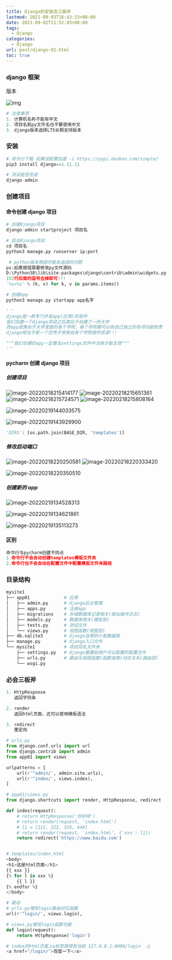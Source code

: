 ```yaml
---
title: Django的安装及三板斧
lastmod: 2021-09-03T16:43:23+08:00
date: 2021-09-02T11:52:03+08:00
tags:
  - Django
categories:
  - Django
url: post/django-02.html
toc: true
---
```


### django 框架

版本

![img](https://klcc-img-1251900471.cos.ap-chengdu.myqcloud.com/img/release-roadmap.688d8d65db0b.png)

<!-- more -->

```python
# 注意事项
1. 计算机名称不能有中文
2. 项目名和py文件名也不要使用中文
3. django版本选择LTS长期支持版本
```

### 安装

```python
# 命令行下载 如果没配置加速 -i https://pypi.douban.com/simple/
pip3 install django==1.11.11

# 测试是否完成
django-admin
```

### 创建项目

#### 命令创建 django 项目

```python
# 创建django项目
django-admin startproject 项目名

# 启动django项目
cd 项目名
python3 manage.py runserver ip:port

 # python版本原因可能会造成的问题
ps:如果报错需要修改py文件源码
D:\Python38\lib\site-packages\django\contrib\admin\widgets.py
152行后面的逗号去掉即可!!!
'%s=%s' % (k, v) for k, v in params.items()

# 创建app
python3 manage.py startapp app名字

'''
django是一款专门开发app(应用)的软件
我们创建一个django项目之后类似于创建了一所大学
而app就类似于大学里面的各个学院，每个学院都可以有自己独立的各项功能职责
django相当于是一个空壳子用来给各个学院提供资源!!!

"""我们创建的app一定要去settings文件中注册才能生效"""
'''
```

#### pycharm 创建 django 项目

##### 创建项目

![image-20220218215414177](https://klcc-img-1251900471.cos.ap-chengdu.myqcloud.com/img/image-20220218215414177.png)
![image-20220218215651361](https://klcc-img-1251900471.cos.ap-chengdu.myqcloud.com/img/image-20220218215651361.png)
![image-20220218215724571](https://klcc-img-1251900471.cos.ap-chengdu.myqcloud.com/img/image-20220218215724571.png)
![image-20220218215808164](https://klcc-img-1251900471.cos.ap-chengdu.myqcloud.com/img/image-20220218215808164.png)

![image-20220219144033575](https://klcc-img-1251900471.cos.ap-chengdu.myqcloud.com/img/image-20220219144033575.png)

![image-20220219143929900](https://klcc-img-1251900471.cos.ap-chengdu.myqcloud.com/img/image-20220219143929900.png)

```python
'DIRS': [os.path.join(BASE_DIR, 'templates')]
```

##### 修改启动端口

![image-20220218220250581](https://klcc-img-1251900471.cos.ap-chengdu.myqcloud.com/img/image-20220218220250581.png)
![image-20220218220333420](https://klcc-img-1251900471.cos.ap-chengdu.myqcloud.com/img/image-20220218220333420.png)

![image-20220218220350510](https://klcc-img-1251900471.cos.ap-chengdu.myqcloud.com/img/image-20220218220350510.png)

##### 创建新的 app

![image-20220219134528313](https://klcc-img-1251900471.cos.ap-chengdu.myqcloud.com/img/image-20220219134528313.png)

![image-20220219134621861](https://klcc-img-1251900471.cos.ap-chengdu.myqcloud.com/img/image-20220219134621861.png)

![image-20220219135113273](https://klcc-img-1251900471.cos.ap-chengdu.myqcloud.com/img/image-20220219135113273.png)

#### 区别

```python
命令行与pycharm创建不同点
1.命令行不会自动创建templates模板文件夹
2.命令行也不会自动在配置文件中配置模板文件夹路径
```

### 目录结构

```python
mysite1
├── app01             # 应用
│   ├── admin.py      # django后台管理
│   ├── apps.py       # 注册app
│   ├── migrations    # 存储数据库记录相关(类似操作日志)
│   ├── models.py     # 数据库相关(模型层)
│   ├── tests.py      # 测试文件
│   └── views.py      # 视图函数(视图层)
├── db.sqlite3        # django自带的小型数据库
├── manage.py         # django入口文件
└── mysite1           # 项目同名文件夹
    ├── settings.py   # django暴露给用户可以配置的配置文件
    ├── urls.py       # 路由与视图函数(函数或类)对应关系(路由层)
    └── wsgi.py
```

### 必会三板斧

```python
1. HttpResponse
   返回字符串

2. render
   返回html页面，还可以使用模板语法

3. redirect
   重定向
```

```python
# urls.py
from django.conf.urls import url
from django.contrib import admin
from app01 import views

urlpatterns = [
    url(r'^admin/', admin.site.urls),
    url(r'^index/', views.index),
]

# app01/views.py
from django.shortcuts import render, HttpResponse, redirect

def index(request):
    # return HttpResponse('你好呀')
    # return render(request, 'index.html')
    # l1 = [111, 222, 333, 444]
    # return render(request, 'index.html', {'xxx': l1})
    return redirect('https://www.baidu.com')


# templates/index.html
<body>
<h1>这是html页面</h1>
{{ xxx }}
{% for l in xxx %}
    {{ l }}
{% endfor %}
</body>

# 联动
# urls.py增加login路由对应函数
url(r'^login/', views.login),

# views.py增加login函数功能
def login(request):
    return HttpResponse('login')

# index的html页面上a标签跳转到当前 127.0.0.1:8000/login  上
<a href="/login/">百度一下</a>
```
